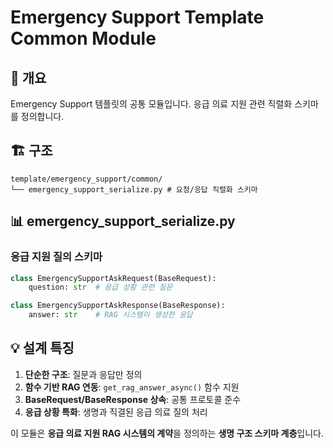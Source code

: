 # Emergency Support Template Common Module

## 📌 개요
Emergency Support 템플릿의 공통 모듈입니다. 응급 의료 지원 관련 직렬화 스키마를 정의합니다.

## 🏗️ 구조
```
template/emergency_support/common/
└── emergency_support_serialize.py # 요청/응답 직렬화 스키마
```

## 📊 emergency_support_serialize.py

### 응급 지원 질의 스키마
```python
class EmergencySupportAskRequest(BaseRequest):
    question: str  # 응급 상황 관련 질문

class EmergencySupportAskResponse(BaseResponse):
    answer: str    # RAG 시스템이 생성한 응답
```

## 💡 설계 특징

1. **단순한 구조**: 질문과 응답만 정의
2. **함수 기반 RAG 연동**: `get_rag_answer_async()` 함수 지원
3. **BaseRequest/BaseResponse 상속**: 공통 프로토콜 준수  
4. **응급 상황 특화**: 생명과 직결된 응급 의료 질의 처리

이 모듈은 **응급 의료 지원 RAG 시스템의 계약**을 정의하는 **생명 구조 스키마 계층**입니다.